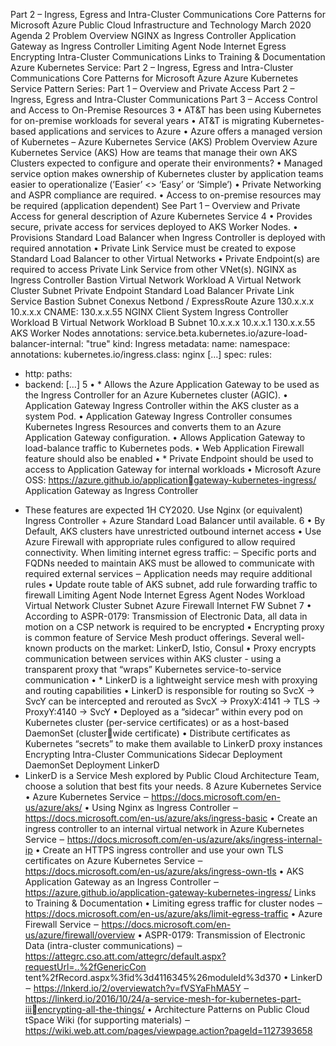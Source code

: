 Part 2 – Ingress, Egress and Intra-Cluster Communications 
Core Patterns for Microsoft Azure
Public Cloud Infrastructure and Technology
March 2020
Agenda
2
Problem Overview
NGINX as Ingress Controller
Application Gateway as Ingress Controller
Limiting Agent Node Internet Egress
Encrypting Intra-Cluster Communications
Links to Training & Documentation
Azure Kubernetes Service: Part 2 – Ingress, Egress and Intra-Cluster 
Communications
Core Patterns for Microsoft Azure
Azure Kubernetes Service Pattern Series: 
Part 1 – Overview and Private Access
Part 2 – Ingress, Egress and Intra-Cluster Communications
Part 3 – Access Control and Access to On-Premise Resources
3
• AT&T has been using Kubernetes for on-premise workloads for 
several years
• AT&T is migrating Kubernetes-based applications and services to 
Azure
• Azure offers a managed version of Kubernetes – Azure 
Kubernetes Service (AKS)
Problem Overview
Azure Kubernetes Service (AKS)
How are teams that manage their own AKS Clusters expected to configure and operate their 
environments?
• Managed service option makes ownership of Kubernetes cluster 
by application teams easier to operationalize 
(’Easier’ <> ‘Easy’ or ‘Simple’)
• Private Networking and ASPR compliance are required.
• Access to on-premise resources may be required (application 
dependent)
See Part 1 – Overview and Private Access for general description 
of Azure Kubernetes Service
4
• Provides secure, private access for services 
deployed to AKS Worker Nodes. 
• Provisions Standard Load Balancer when 
Ingress Controller is deployed with required 
annotation
• Private Link Service must be created to 
expose Standard Load Balancer to other 
Virtual Networks
• Private Endpoint(s) are required to access 
Private Link Service from other VNet(s).
NGINX as Ingress Controller
Bastion Virtual Network Workload A Virtual Network
Cluster Subnet
Private
Endpoint
Standard Load
Balancer
Private Link 
Service
Bastion Subnet
Conexus
Netbond / 
ExpressRoute
Azure
130.x.x.x 10.x.x.x
CNAME:
130.x.x.55 <fqdn>
NGINX
Client System Ingress Controller
Workload B Virtual Network
Workload B Subnet
10.x.x.x
10.x.x.1
130.x.x.55
AKS Worker
Nodes
annotations:
service.beta.kubernetes.io/azure-load-balancer-internal: "true"
kind: Ingress
metadata:
name: <your-name-here>
namespace: <your-namespace-here>
annotations:
kubernetes.io/ingress.class: nginx
[…]
spec:
rules:
- http:
paths:
- backend:
[…]
5
• * Allows the Azure Application Gateway to be used as the Ingress 
Controller for an Azure Kubernetes cluster (AGIC). 
• Application Gateway Ingress Controller within the AKS cluster as 
a system Pod. 
• Application Gateway Ingress Controller consumes Kubernetes 
Ingress Resources and converts them to an Azure Application 
Gateway configuration.
• Allows Application Gateway to load-balance traffic to Kubernetes 
pods.
• Web Application Firewall feature should also be enabled
• * Private Endpoint should be used to access to Application 
Gateway for internal workloads
• Microsoft Azure OSS: https://azure.github.io/applicationgateway-kubernetes-ingress/
Application Gateway as Ingress Controller
* These features are expected 1H CY2020. Use 
Nginx (or equivalent) Ingress Controller + Azure 
Standard Load Balancer until available.
6
• By Default, AKS clusters have unrestricted outbound internet 
access
• Use Azure Firewall with appropriate rules configured to allow 
required connectivity. When limiting internet egress traffic:
‒ Specific ports and FQDNs needed to maintain AKS must be 
allowed to communicate with required external services
‒ Application needs may require additional rules
• Update route table of AKS subnet, add rule forwarding traffic to 
firewall
Limiting Agent Node Internet Egress
Agent
Nodes
Workload Virtual Network
Cluster Subnet
Azure
Firewall
Internet
FW Subnet 
7
• According to ASPR-0179: Transmission of Electronic Data, all data 
in motion on a CSP network is required to be encrypted
• Encrypting proxy is common feature of Service Mesh product 
offerings. Several well-known products on the market: LinkerD, 
Istio, Consul
• Proxy encrypts communication between services within AKS 
cluster - using a transparent proxy that “wraps” Kubernetes 
service-to-service communication
• * LinkerD is a lightweight service mesh with proxying and routing 
capabilities
• LinkerD is responsible for routing so SvcX -> SvcY can be 
intercepted and rerouted as SvcX -> ProxyX:4141 -> TLS -> 
ProxyY:4140 -> SvcY
• Deployed as a ”sidecar” within every pod on Kubernetes cluster 
(per-service certificates) or as a host-based DaemonSet (clusterwide certificate)
• Distribute certificates as Kubernetes “secrets” to make them 
available to LinkerD proxy instances
Encrypting Intra-Cluster Communications Sidecar Deployment
DaemonSet
Deployment
LinkerD
* LinkerD is a Service Mesh explored by Public 
Cloud Architecture Team, choose a solution that 
best fits your needs.
8
Azure Kubernetes Service
• Azure Kubernetes Service
‒ https://docs.microsoft.com/en-us/azure/aks/
• Using Nginx as Ingress Controller
‒ https://docs.microsoft.com/en-us/azure/aks/ingress-basic
• Create an ingress controller to an internal virtual network in Azure Kubernetes 
Service
‒ https://docs.microsoft.com/en-us/azure/aks/ingress-internal-ip
• Create an HTTPS ingress controller and use your own TLS certificates on Azure 
Kubernetes Service
‒ https://docs.microsoft.com/en-us/azure/aks/ingress-own-tls
• AKS Application Gateway as an Ingress Controller
‒ https://azure.github.io/application-gateway-kubernetes-ingress/
Links to Training & Documentation
• Limiting egress traffic for cluster nodes 
‒ https://docs.microsoft.com/en-us/azure/aks/limit-egress-traffic
• Azure Firewall Service
‒ https://docs.microsoft.com/en-us/azure/firewall/overview
• ASPR-0179: Transmission of Electronic Data (intra-cluster communications)
‒ https://attegrc.cso.att.com/attegrc/default.aspx?requestUrl=..%2fGenericCon
tent%2fRecord.aspx%3fid%3d4116345%26moduleId%3d370
• LinkerD
‒ https://lnkerd.io/2/overviewatch?v=fVSYaFhMA5Y
‒ https://linkerd.io/2016/10/24/a-service-mesh-for-kubernetes-part-iiiencrypting-all-the-things/
• Architecture Patterns on Public Cloud tSpace Wiki (for supporting materials)
‒ https://wiki.web.att.com/pages/viewpage.action?pageId=1127393658
